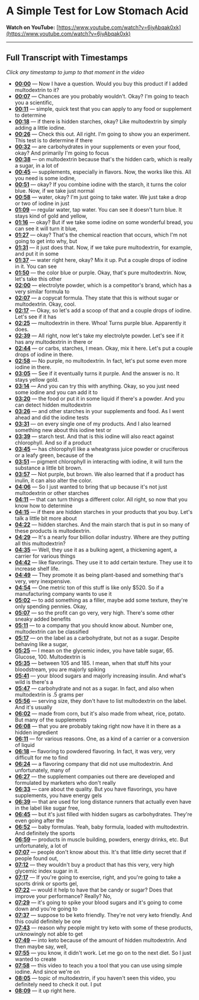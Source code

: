 # A Simple Test for Low Stomach Acid

**Watch on YouTube:** [https://www.youtube.com/watch?v=6jyAbqak0xk](https://www.youtube.com/watch?v=6jyAbqak0xk)

---

## Full Transcript with Timestamps

*Click any timestamp to jump to that moment in the video*

- **[00:00](https://www.youtube.com/watch?v=6jyAbqak0xk&t=0s)** — Now I have a question. Would you buy this product if I added multodextrin to it?
- **[00:07](https://www.youtube.com/watch?v=6jyAbqak0xk&t=7s)** — Chances are you probably wouldn't. Okay? I'm going to teach you a scientific,
- **[00:11](https://www.youtube.com/watch?v=6jyAbqak0xk&t=11s)** — simple, quick test that you can apply to any food or supplement to determine
- **[00:18](https://www.youtube.com/watch?v=6jyAbqak0xk&t=18s)** — if there is hidden starches, okay? Like multodextrin by simply adding a little iodine.
- **[00:26](https://www.youtube.com/watch?v=6jyAbqak0xk&t=26s)** — Check this out. All right. I'm going to show you an experiment. This test is to determine if there
- **[00:32](https://www.youtube.com/watch?v=6jyAbqak0xk&t=32s)** — are carbohydrates in your supplements or even your food, okay? And primarily I'm going to focus
- **[00:38](https://www.youtube.com/watch?v=6jyAbqak0xk&t=38s)** — on multodextrin because that's the hidden carb, which is really a sugar, in a lot of
- **[00:45](https://www.youtube.com/watch?v=6jyAbqak0xk&t=45s)** — supplements, especially in flavors. Now, the works like this. All you need is some iodine,
- **[00:51](https://www.youtube.com/watch?v=6jyAbqak0xk&t=51s)** — okay? If you combine iodine with the starch, it turns the color blue. Now, if we take just normal
- **[00:58](https://www.youtube.com/watch?v=6jyAbqak0xk&t=58s)** — water, okay? I'm just going to take water. We just take a drop or two of iodine in just
- **[01:09](https://www.youtube.com/watch?v=6jyAbqak0xk&t=69s)** — regular water, tap water. You can see it doesn't turn blue. It stays kind of gold and yellow,
- **[01:16](https://www.youtube.com/watch?v=6jyAbqak0xk&t=76s)** — okay? But if we take some iodine on some wonderful bread, you can see it will turn it blue,
- **[01:27](https://www.youtube.com/watch?v=6jyAbqak0xk&t=87s)** — okay? That's the chemical reaction that occurs, which I'm not going to get into why, but
- **[01:31](https://www.youtube.com/watch?v=6jyAbqak0xk&t=91s)** — it just does that. Now, if we take pure multodextrin, for example, and put it in some
- **[01:37](https://www.youtube.com/watch?v=6jyAbqak0xk&t=97s)** — water right here, okay? Mix it up. Put a couple drops of iodine in it. You can see
- **[01:50](https://www.youtube.com/watch?v=6jyAbqak0xk&t=110s)** — the color blue or purple. Okay, that's pure multodextrin. Now, let's take this other
- **[02:00](https://www.youtube.com/watch?v=6jyAbqak0xk&t=120s)** — electrolyte powder, which is a competitor's brand, which has a very similar formula to
- **[02:07](https://www.youtube.com/watch?v=6jyAbqak0xk&t=127s)** — a copycat formula. They state that this is without sugar or multodextrin. Okay, cool.
- **[02:17](https://www.youtube.com/watch?v=6jyAbqak0xk&t=137s)** — Okay, so let's add a scoop of that and a couple drops of iodine. Let's see if it has
- **[02:25](https://www.youtube.com/watch?v=6jyAbqak0xk&t=145s)** — multodextrin in there. Whoa! Turns purple blue. Apparently it does.
- **[02:39](https://www.youtube.com/watch?v=6jyAbqak0xk&t=159s)** — All right, now let's take my electrolyte powder. Let's see if it has any multodextrin in there or
- **[02:44](https://www.youtube.com/watch?v=6jyAbqak0xk&t=164s)** — or carbs, starches, I mean. Okay, mix it here. Let's put a couple drops of iodine in there.
- **[02:58](https://www.youtube.com/watch?v=6jyAbqak0xk&t=178s)** — No purple, no multodextrin. In fact, let's put some even more iodine in there.
- **[03:05](https://www.youtube.com/watch?v=6jyAbqak0xk&t=185s)** — See if it eventually turns it purple. And the answer is no. It stays yellow gold.
- **[03:14](https://www.youtube.com/watch?v=6jyAbqak0xk&t=194s)** — And you can try this with anything. Okay, so you just need some iodine and you can add it to
- **[03:20](https://www.youtube.com/watch?v=6jyAbqak0xk&t=200s)** — the food or put it in some liquid if there's a powder. And you can detect hidden multodextrin
- **[03:26](https://www.youtube.com/watch?v=6jyAbqak0xk&t=206s)** — and other starches in your supplements and food. As I went ahead and did the iodine tests
- **[03:31](https://www.youtube.com/watch?v=6jyAbqak0xk&t=211s)** — on every single one of my products. And I also learned something new about this iodine test or
- **[03:39](https://www.youtube.com/watch?v=6jyAbqak0xk&t=219s)** — starch test. And that is this iodine will also react against chlorophyll. And so if a product
- **[03:45](https://www.youtube.com/watch?v=6jyAbqak0xk&t=225s)** — has chlorophyll like a wheatgrass juice powder or cruciferous or a leafy green, because of the
- **[03:51](https://www.youtube.com/watch?v=6jyAbqak0xk&t=231s)** — pigment chlorophyll in interacting with iodine, it will turn the substance a little bit brown.
- **[03:57](https://www.youtube.com/watch?v=6jyAbqak0xk&t=237s)** — Not purple, but brown. We also learned that if a product has inulin, it can also alter the color.
- **[04:06](https://www.youtube.com/watch?v=6jyAbqak0xk&t=246s)** — So I just wanted to bring that up because it's not just multodextrin or other starches
- **[04:11](https://www.youtube.com/watch?v=6jyAbqak0xk&t=251s)** — that can turn things a different color. All right, so now that you know how to determine
- **[04:15](https://www.youtube.com/watch?v=6jyAbqak0xk&t=255s)** — if there are hidden starches in your products that you buy. Let's talk a little bit more about
- **[04:22](https://www.youtube.com/watch?v=6jyAbqak0xk&t=262s)** — hidden starches. And the main starch that is put in so many of these products is multodextrin.
- **[04:29](https://www.youtube.com/watch?v=6jyAbqak0xk&t=269s)** — It's a nearly four billion dollar industry. Where are they putting all this multodextrin?
- **[04:35](https://www.youtube.com/watch?v=6jyAbqak0xk&t=275s)** — Well, they use it as a bulking agent, a thickening agent, a carrier for various things
- **[04:42](https://www.youtube.com/watch?v=6jyAbqak0xk&t=282s)** — like flavorings. They use it to add certain texture. They use it to increase shelf life.
- **[04:49](https://www.youtube.com/watch?v=6jyAbqak0xk&t=289s)** — They promote it as being plant-based and something that's very, very inexpensive.
- **[04:54](https://www.youtube.com/watch?v=6jyAbqak0xk&t=294s)** — One metric ton of this stuff is like only $520. So if a manufacturing company wants to use it
- **[05:02](https://www.youtube.com/watch?v=6jyAbqak0xk&t=302s)** — to add something as a filler, maybe add some texture, they're only spending pennies. Okay,
- **[05:07](https://www.youtube.com/watch?v=6jyAbqak0xk&t=307s)** — so the profit can go very, very high. There's some other sneaky added benefits
- **[05:11](https://www.youtube.com/watch?v=6jyAbqak0xk&t=311s)** — to a company that you should know about. Number one, multodextrin can be classified
- **[05:17](https://www.youtube.com/watch?v=6jyAbqak0xk&t=317s)** — on the label as a carbohydrate, but not as a sugar. Despite behaving like a sugar,
- **[05:25](https://www.youtube.com/watch?v=6jyAbqak0xk&t=325s)** — I mean on the glycemic index, you have table sugar, 65. Glucose, 100. Multodextrin is
- **[05:35](https://www.youtube.com/watch?v=6jyAbqak0xk&t=335s)** — between 105 and 185. I mean, when that stuff hits your bloodstream, you are majorly spiking
- **[05:41](https://www.youtube.com/watch?v=6jyAbqak0xk&t=341s)** — your blood sugars and majorly increasing insulin. And what's wild is there's a
- **[05:47](https://www.youtube.com/watch?v=6jyAbqak0xk&t=347s)** — carbohydrate and not as a sugar. In fact, and also when multodextrin is .5 grams per
- **[05:56](https://www.youtube.com/watch?v=6jyAbqak0xk&t=356s)** — serving size, they don't have to list multodextrin on the label. And it's usually
- **[06:02](https://www.youtube.com/watch?v=6jyAbqak0xk&t=362s)** — made from corn, but it's also made from wheat, rice, potato. But many of the supplements
- **[06:08](https://www.youtube.com/watch?v=6jyAbqak0xk&t=368s)** — that you are probably taking right now have it in there as a hidden ingredient
- **[06:11](https://www.youtube.com/watch?v=6jyAbqak0xk&t=371s)** — for various reasons. One, as a kind of a carrier or a conversion of liquid
- **[06:18](https://www.youtube.com/watch?v=6jyAbqak0xk&t=378s)** — flavoring to powdered flavoring. In fact, it was very, very difficult for me to find
- **[06:24](https://www.youtube.com/watch?v=6jyAbqak0xk&t=384s)** — a flavoring company that did not use multodextrin. And unfortunately, many of
- **[06:27](https://www.youtube.com/watch?v=6jyAbqak0xk&t=387s)** — the supplement companies out there are developed and formulated by marketers who don't really
- **[06:33](https://www.youtube.com/watch?v=6jyAbqak0xk&t=393s)** — care about the quality. But you have flavorings, you have supplements, you have energy gels
- **[06:39](https://www.youtube.com/watch?v=6jyAbqak0xk&t=399s)** — that are used for long distance runners that actually even have in the label like sugar free,
- **[06:45](https://www.youtube.com/watch?v=6jyAbqak0xk&t=405s)** — but it's just filled with hidden sugars as carbohydrates. They're even going after the
- **[06:52](https://www.youtube.com/watch?v=6jyAbqak0xk&t=412s)** — baby formulas. Yeah, baby formula, loaded with multodextrin. And definitely the sports
- **[06:59](https://www.youtube.com/watch?v=6jyAbqak0xk&t=419s)** — products in muscle building, powders, energy drinks, etc. But unfortunately, a lot of
- **[07:07](https://www.youtube.com/watch?v=6jyAbqak0xk&t=427s)** — people don't know about this. It's that little dirty secret that if people found out,
- **[07:12](https://www.youtube.com/watch?v=6jyAbqak0xk&t=432s)** — they wouldn't buy a product that has this very, very high glycemic index sugar in it.
- **[07:17](https://www.youtube.com/watch?v=6jyAbqak0xk&t=437s)** — If you're going to exercise, right, and you're going to take a sports drink or sports gel,
- **[07:22](https://www.youtube.com/watch?v=6jyAbqak0xk&t=442s)** — would it help to have that be candy or sugar? Does that improve your performance? Really? No,
- **[07:29](https://www.youtube.com/watch?v=6jyAbqak0xk&t=449s)** — it's going to spike your blood sugars and it's going to come down and you're going to
- **[07:37](https://www.youtube.com/watch?v=6jyAbqak0xk&t=457s)** — suppose to be keto friendly. They're not very keto friendly. And this could definitely be one
- **[07:43](https://www.youtube.com/watch?v=6jyAbqak0xk&t=463s)** — reason why people might try keto with some of these products, unknowingly not able to get
- **[07:49](https://www.youtube.com/watch?v=6jyAbqak0xk&t=469s)** — into keto because of the amount of hidden multodextrin. And then maybe say, well,
- **[07:55](https://www.youtube.com/watch?v=6jyAbqak0xk&t=475s)** — you know, it didn't work. Let me go on to the next diet. So I just wanted to create
- **[07:58](https://www.youtube.com/watch?v=6jyAbqak0xk&t=478s)** — this video to teach you a tool that you can use using simple iodine. And since we're on
- **[08:05](https://www.youtube.com/watch?v=6jyAbqak0xk&t=485s)** — topic of multodextrin, if you haven't seen this video, you definitely need to check it out. I put
- **[08:09](https://www.youtube.com/watch?v=6jyAbqak0xk&t=489s)** — it up right here.
